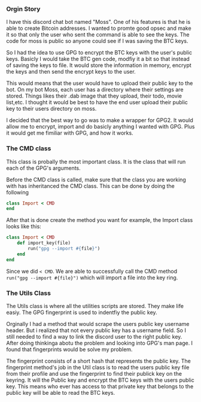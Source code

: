 ### Orgin Story

I have this discord chat bot named "Moss". One of his features is that he is able to create Bitcoin addresses. I wanted to promte good opsec and make it so that only the user who sent the command is able to see the keys.  The code for moss is public so anyone could see if I was saving the BTC keys.

So I had the idea to use GPG to encrypt the BTC keys with the user's public keys. Basicly I would take the BTC gen code, modfiy it a bit so that instead of saving the keys to file. It would store the information in memory,  encrypt the keys and then send the encrypt keys to the user.


This would means that the user would have to upload their public key to the bot. On my bot Moss, each user has a directory where their settings are stored. Things likes their .dab image that they upload, their todo, movie list,etc. I thought it would be best to have the end user upload their public key to their users directory on moss. 

I decided that the best way to go was to make a wrapper for GPG2. It would allow me to encrypt, import and do basicly anything I wanted with GPG. Plus it would get me fimiliar with GPG, and how it works. 



### The CMD class

This class is probally the most important class. It is the class that will run each of the GPG's arguments. 

Before the CMD class is called, make sure that the class you are working with has inheritanced the CMD class. This can be done by doing the following
```ruby
class Import < CMD
end
```
After that is done create the method you want for example, the Import class looks like this:

```ruby
class Import < CMD
    def import_key(file)
        run("gpg --import #{file}")
    end
end
```

Since we did `< CMD`. We are able to successfully call the CMD method `run("gpg --import #{file}")` which will import a file into the key ring. 


### The Utils Class

The Utils class is where all the utilities scripts are stored. They make life easiy.  The GPG fingerprint is used to indentfiy the public key.



Orginally I had a method that would scrape the users public key username header. But i realized that not every public key has a username field. So I still needed to find a way to link the discord user to the right public key. After doing thinkinga abotu the problem and looking into GPG's  man page. I found that fingerprints would be solve my problem. 

The fingerprint consists of a short hash that represents the public key. The fingerprint method's job in the Util class is to read the users public key file from their profile and use the fingerprint to find their publick key on the keyring. It will the Public key and encrypt the BTC keys with the users public key. This means who ever has access to that private key that belongs to the public key will be able to read the BTC keys.

